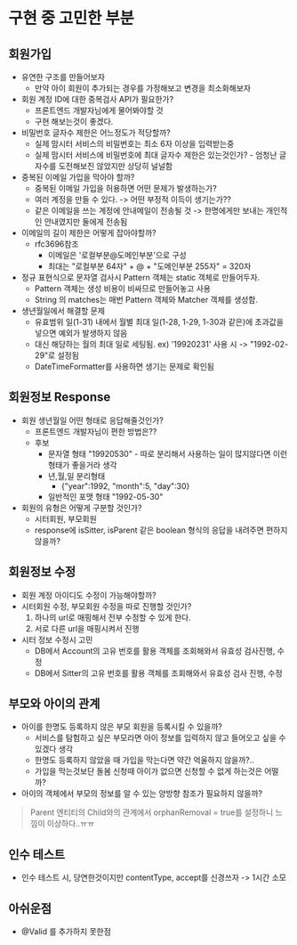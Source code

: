 # 구현 중 고민한 부분

## 회원가입

* 유연한 구조를 만들어보자
    * 만약 아이 회원이 추가되는 경우를 가정해보고 변경을 최소화해보자
* 회원 계정 ID에 대한 중복검사 API가 필요한가?
  * 프론트엔드 개발자님에게 물어봐야할 것
  * 구현 해보는것이 좋겠다.
* 비밀번호 글자수 제한은 어느정도가 적당할까?
  * 실제 맘시터 서비스의 비밀번호는 최소 6자 이상을 입력받는중
  * 실제 맘시터 서비스에 비밀번호에 최대 글자수 제한은 있는것인가? - 엄청난 글자수를 도전해보진 않았지만 상당히 널널함
* 중복된 이메일 가입을 막아야 할까?
  * 중복된 이메일 가입을 허용하면 어떤 문제가 발생하는가?
  * 여러 계정을 만들 수 있다. -> 어떤 부정적 이득이 생기는가??
  * 같은 이메일을 쓰는 계정에 안내메일이 전송될 것 -> 한명에게만 보내는 개인적인 안내였지만 둘에게 전송됨
* 이메일의 길이 제한은 어떻게 잡아야할까?
  * rfc3696참조
    * 이메일은 '로컬부분@도메인부분'으로 구성
    * 최대는 "로컬부분 64자" + @ + "도메인부분 255자" = 320자
* 정규 표현식으로 문자열 검사시 Pattern 객체는 static 객체로 만들어두자.
  * Pattern 객체는 생성 비용이 비싸므로 만들어놓고 사용
  * String 의 matches는 매번 Pattern 객체와 Matcher 객체를 생성함.
* 생년월일에서 해결할 문제
  * 유효범위 일(1-31) 내에서 월별 최대 일(1-28, 1-29, 1-30과 같은)에 초과값을 넣으면 예외가 발생하지 않음
  * 대신 해당하는 월의 최대 일로 세팅됨. ex) '19920231' 사용 시 -> "1992-02-29"로 설정됨
  * DateTimeFormatter를 사용하면 생기는 문제로 확인됨

## 회원정보 Response

* 회원 생년월일 어떤 형태로 응답해줄것인가?
  * 프론트엔드 개발자님이 편한 방법은??
  * 후보
    * 문자열 형태 "19920530" - 따로 분리해서 사용하는 일이 많지않다면 이런 형태가 좋을거라 생각
    * 년,월,일 분리형태 
      * {"year":1992, "month":5, "day":30}
    * 일반적인 포맷 형태 "1992-05-30"
* 회원의 유형은 어떻게 구분할 것인가?
  * 시터회원, 부모회원
  * response에 isSitter, isParent 같은 boolean 형식의 응답을 내려주면 편하지 않을까?
  
## 회원정보 수정

* 회원 계정 아이디도 수정이 가능해야할까?
* 시터회원 수정, 부모회원 수정을 따로 진행할 것인가?
  1. 하나의 url로 매핑해서 전부 수정할 수 있게 한다.
  2. 서로 다른 url을 매핑시켜서 진행
* 시터 정보 수정시 고민
  * DB에서 Account의 고유 번호를 활용 객체를 조회해와서 유효성 검사진행, 수정
  * DB에서 Sitter의 고유 번호를 활용 객체를 조회해와서 유효성 검사 진행, 수정

## 부모와 아이의 관계

* 아이를 한명도 등록하지 않은 부모 회원을 등록시킬 수 있을까?
  * 서비스를 탐험하고 싶은 부모라면 아이 정보를 입력하지 않고 들어오고 싶을 수 있겠다 생각
  * 한명도 등록하지 않았을 때 가입을 막는다면 약간 억울하지 않을까?..
  * 가입을 막는것보단 돌봄 신청때 아이가 없으면 신청할 수 없게 하는것은 어떨까?
* 아이의 객체에서 부모의 정보를 알 수 있는 양방향 참조가 필요하지 않을까?

> Parent 엔티티의 Child와의 관계에서 orphanRemoval = true를 설정하니 느낌이 이상하다..ㅠㅠ

## 인수 테스트
* 인수 테스트 시, 당연한것이지만 contentType, accept를 신경쓰자 -> 1시간 소모

## 아쉬운점
* @Valid 를 추가하지 못한점